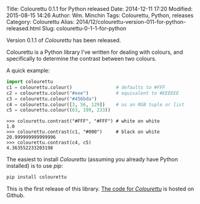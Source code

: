 Title: Colourettu 0.1.1 for Python released
Date: 2014-12-11 17:20
Modified: 2015-08-15 14:26
Author: Wm. Minchin
Tags: Colourettu, Python, releases
Category: Colourettu
Alias: 2014/12/colourettu-version-011-for-python-released.html
Slug: colourettu-0-1-1-for-python

Version 0.1.1 of *Colourettu* has been released.

Colourettu is a Python library I've written for dealing with colours, and
specifically to determine the contrast between two colours.

<!-- read more -->

A quick example:

```python
import colourettu
c1 = colourettu.colour()                # defaults to #FFF
c2 = colourettu.colour("#eee")          # equivalent to #EEEEEE
c3 = colourettu.colour("#456bda")
c4 = colourettu.colour([3, 56, 129])    # as an RGB tuple or list
c5 = colourettu.colour((63, 199, 233))
```

```python-repl
>>> colourettu.contrast("#FFF", "#FFF") # white on white
1.0
>>> colourettu.contrast(c1, "#000")     # black on white
20.999999999999996
>>> colourettu.contrast(c4, c5)
4.363552233203198
```

The easiest to install *Colourettu* (assuming you already have Python
installed) is to use *pip*:

```sh
pip install colourettu
```

This is the first release of this library. [The code for
*Colourettu*](https://github.com/MinchinWeb/colourettu/) is hosted on Github.
